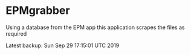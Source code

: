 # EPMgrabber
Using a database from the EPM app this application scrapes the files as required


Latest backup: Sun Sep 29 17:15:01 UTC 2019
